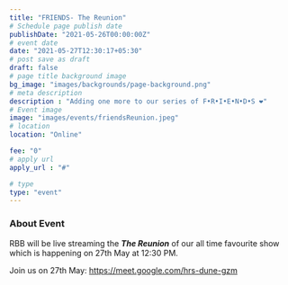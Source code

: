 ```yaml
---
title: "FRIENDS- The Reunion"
# Schedule page publish date
publishDate: "2021-05-26T00:00:00Z"
# event date
date: "2021-05-27T12:30:17+05:30"
# post save as draft
draft: false
# page title background image
bg_image: "images/backgrounds/page-background.png"
# meta description
description : "Adding one more to our series of F•R•I•E•N•D•S ❤️"
# Event image
image: "images/events/friendsReunion.jpeg"
# location
location: "Online"

fee: "0"
# apply url
apply_url : "#"

# type
type: "event"
---
```


### About Event
RBB will be live streaming the _**The Reunion**_ of our all time favourite show which is happening on 27th May at 12:30 PM.

Join us on 27th May: https://meet.google.com/hrs-dune-gzm
